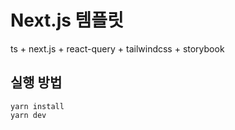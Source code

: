 # Next.js 템플릿 

ts + next.js + react-query + tailwindcss + storybook

## 실행 방법

```
yarn install
yarn dev 
```

